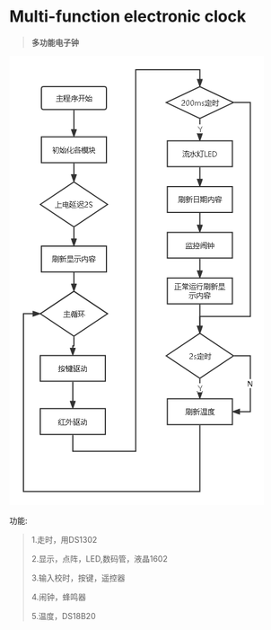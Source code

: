 # Multi-function electronic clock
 
 > **多功能电子钟**

![](images/图片1.png)

功能:
> 1.走时，用DS1302
> 
> 2.显示，点阵，LED,数码管，液晶1602
> 
> 3.输入校时，按键，遥控器
> 
> 4.闹钟，蜂鸣器
> 
> 5.温度，DS18B20
